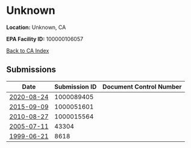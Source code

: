 # Unknown

**Location:** Unknown, CA

**EPA Facility ID:** 100000106057

[Back to CA Index](../../index.md)

## Submissions

| Date | Submission ID | Document Control Number |
|------|--------------|-------------------------|
| [2020-08-24](submissions/1000089405.md) | 1000089405 |  |
| [2015-09-09](submissions/1000051601.md) | 1000051601 |  |
| [2010-08-27](submissions/1000015564.md) | 1000015564 |  |
| [2005-07-11](submissions/43304.md) | 43304 |  |
| [1999-06-21](submissions/8618.md) | 8618 |  |
